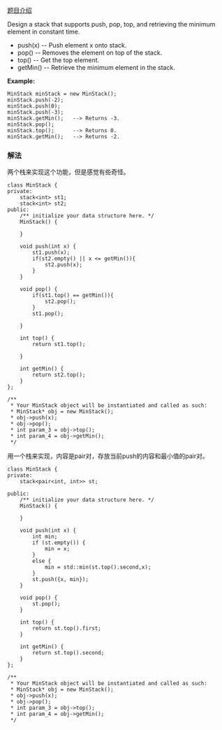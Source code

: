 [题目介绍](https://leetcode.com/problems/min-stack/)

Design a stack that supports push, pop, top, and retrieving the minimum element in constant time.

- push(x) -- Push element x onto stack.
- pop() -- Removes the element on top of the stack.
- top() -- Get the top element.
- getMin() -- Retrieve the minimum element in the stack.

 

**Example:**

```
MinStack minStack = new MinStack();
minStack.push(-2);
minStack.push(0);
minStack.push(-3);
minStack.getMin();   --> Returns -3.
minStack.pop();
minStack.top();      --> Returns 0.
minStack.getMin();   --> Returns -2.
```



### 解法

两个栈来实现这个功能，但是感觉有些奇怪。

```
class MinStack {
private:
    stack<int> st1; 
    stack<int> st2;
public:
    /** initialize your data structure here. */
    MinStack() {
        
    }
    
    void push(int x) {
        st1.push(x);
        if(st2.empty() || x <= getMin()){
            st2.push(x);
        }
    }
    
    void pop() {
        if(st1.top() == getMin()){
            st2.pop();
        }
        st1.pop();
        
    }
    
    int top() {
        return st1.top();
        
    }
    
    int getMin() {
        return st2.top();
    }
};

/**
 * Your MinStack object will be instantiated and called as such:
 * MinStack* obj = new MinStack();
 * obj->push(x);
 * obj->pop();
 * int param_3 = obj->top();
 * int param_4 = obj->getMin();
 */
```



用一个栈来实现，内容是pair对，存放当前push的内容和最小值的pair对。

```
class MinStack {
private:
    stack<pair<int, int>> st;

public:
    /** initialize your data structure here. */
    MinStack() {
        
    }
    
    void push(int x) {
        int min;
        if (st.empty()) {
            min = x;
        }
        else {
            min = std::min(st.top().second,x);
        }
        st.push({x, min});
    }

    void pop() {
        st.pop();
    }

    int top() {
        return st.top().first;
    }

    int getMin() {
        return st.top().second;
    }
};

/**
 * Your MinStack object will be instantiated and called as such:
 * MinStack* obj = new MinStack();
 * obj->push(x);
 * obj->pop();
 * int param_3 = obj->top();
 * int param_4 = obj->getMin();
 */
```

